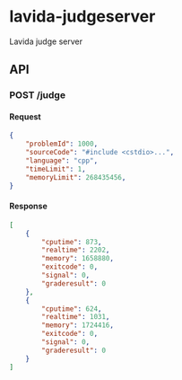 # lavida-judgeserver

Lavida judge server

## API
### POST /judge
#### Request
```json
{
    "problemId": 1000,
    "sourceCode": "#include <cstdio>...",
    "language": "cpp",
    "timeLimit": 1,
    "memoryLimit": 268435456,
}
```

#### Response
```json
[
    {
        "cputime": 873,
        "realtime": 2202,
        "memory": 1658880,
        "exitcode": 0,
        "signal": 0,
        "graderesult": 0
    },
    {
        "cputime": 624,
        "realtime": 1031,
        "memory": 1724416,
        "exitcode": 0,
        "signal": 0,
        "graderesult": 0
    }
]
```
